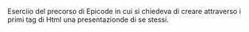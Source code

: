 Eserciio del precorso di Epicode in cui si chiedeva di creare attraverso i primi tag di Html una presentazionde di se stessi.
